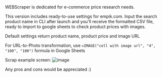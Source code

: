 WEBScraper is dedicated for e-commerce price research needs.

This version includes ready-to-use settings for empik.com.
Input the search product name in CLI after launch and you'll receive the formatted CSV file, ready to import to google sheets to check product prices with images.

Default settings return product name, product price and image URL 

For URL-to-Photo transformation, use `=IMAGE("cell with image url", "4", "100", "100")` formula in Google Sheets

Scrap example screen:
![image](https://github.com/Yuriipe/WEBScraper/assets/68638607/6f642d24-cb27-46e5-818a-eeb61bf34870)


Any pros and cons would be appreciated :)
